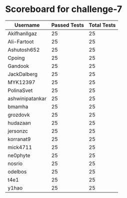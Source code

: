 # Scoreboard for challenge-7
| Username   | Passed Tests | Total Tests |
|------------|--------------|-------------|
| AkifhanIlgaz | 25 | 25 |
| Ali-Fartoot | 25 | 25 |
| Ashutosh652 | 25 | 25 |
| Cpoing | 25 | 25 |
| Gandook | 25 | 25 |
| JackDalberg | 25 | 25 |
| MYK12397 | 25 | 25 |
| PolinaSvet | 25 | 25 |
| ashwinipatankar | 25 | 25 |
| bmamha | 25 | 25 |
| grozdovk | 25 | 25 |
| hudazaan | 25 | 25 |
| jersonzc | 25 | 25 |
| korranat9 | 25 | 25 |
| mick4711 | 25 | 25 |
| ne0phyte | 25 | 25 |
| nosrio | 25 | 25 |
| odelbos | 25 | 25 |
| t4e1 | 25 | 25 |
| y1hao | 25 | 25 |

